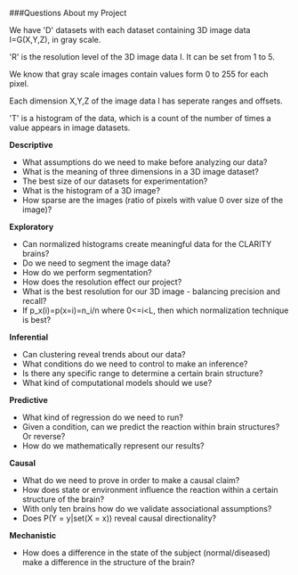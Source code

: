 ###Questions About my Project

We have 'D' datasets with each dataset containing 3D image data I=G(X,Y,Z), in gray scale.

'R' is the resolution level of the 3D image data I. It can be set from 1 to 5.

We know that gray scale images contain values form 0 to 255 for each pixel.

Each dimension X,Y,Z of the image data I has seperate ranges and offsets.

'T' is a histogram of the data, which is a count of the number of times a value appears in image datasets.

**Descriptive** <br />

* What assumptions do we need to make before analyzing our data?
* What is the meaning of three dimensions in a 3D image dataset?
* The best size of our datasets for experimentation?
* What is the histogram of a 3D image?
* How sparse are the images (ratio of pixels with value 0 over size of the image)?

**Exploratory** <br />

* Can normalized histograms create meaningful data for the CLARITY brains?
* Do we need to segment the image data? 
* How do we perform segmentation?
* How does the resolution effect our project?
* What is the best resolution for our 3D image - balancing precision and recall?
* If p_x(i)=p(x=i)=n_i/n where 0<=i<L, then which normalization technique is best?

**Inferential** <br />

* Can clustering reveal trends about our data?
* What conditions do we need to control to make an inference?
* Is there any specific range to determine a certain brain structure?
* What kind of computational models should we use?

**Predictive** <br />

* What kind of regression do we need to run?
* Given a condition, can we predict the reaction within brain structures? Or reverse?
* How do we mathematically represent our results?

**Causal** <br />

* What do we need to prove in order to make a causal claim?
* How does state or environment influence the reaction within a certain structure of the brain?
* With only ten brains how do we validate associational assumptions?
* Does P(Y = y|set(X = x)) reveal causal directionality?

**Mechanistic** <br />

* How does a difference in the state of the subject (normal/diseased) make a difference in the structure of the brain?


